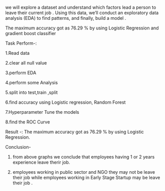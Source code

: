 we will explore a dataset and understand which factors lead a person to leave their current job . Using this data, we’ll conduct an exploratory data analysis (EDA) to find patterns, and finally, build a model .
 
The maximum accuracy got as 76.29 % by using Logistic Regression and gradient boost classifier

Task Perform-:

 1.Read data

 2.clear all null value

 3.perform EDA

 4.perform some Analysis
 
 5.split into test,train ,split

 6.find accuracy using Logistic regression, Random Forest

 7.Hyperparameter Tune the models

 8.find the ROC Curve
 

Result -:
The maximum accuracy got as 76.29 % by using Logistic Regression.

Conclusion-


1. from above graphs we conclude that employees having 1 or 2 years experience leave therir job. 

2. employees working in public sector and NGO they may not be leave their job while employees working in Early Stage Startup   may be  leave their job .

